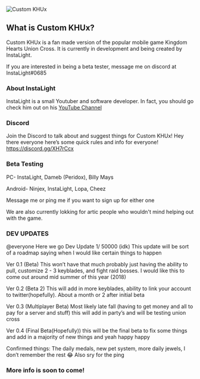 ![Custom KHUx](https://cdn.discordapp.com/attachments/409533987552231426/410919807156879361/CustomKHUx.png)

## What is Custom KHUx?

Custom KHUx is a fan made version of the popular mobile game Kingdom Hearts Union Cross. It is currently in development and being created by InstaLight.

If you are interested in being a beta tester, message me on discord at InstaLight#0685


### About InstaLight

InstaLight is a small Youtuber and software developer. In fact, you should go check him out on his [YouTube Channel](https://www.youtube.com/channel/UCaPMIrGFUql7Me5W-6j-nMA?view_as=subscriber)


### Discord

Join the Discord to talk about and suggest things for Custom KHUx! Hey there everyone here’s some quick rules and info for everyone!
 https://discord.gg/XH7rCcx

### Beta Testing

PC- InstaLight, Dameb (Peridox), Billy Mays

Android- Ninjex, InstaLight, Lopa, Cheez

Message me or ping me if you want to sign up for either one

We are also currently lokking for artic people who wouldn't mind helping out with the game.

### DEV UPDATES

@everyone Here we go
Dev Update 1/ 50000 (idk)
This update will be sort of a roadmap saying when I would like certain things to happen


Ver 0.1 (Beta) This won’t have that much probably just having the ability to pull, customize 2 - 3 keyblades, and fight raid bosses. I would like this to come out around mid summer of this year (2018)

Ver 0.2 (Beta 2) This will add in more keyblades, ability to link your account to twitter(hopefully). About a month or 2 after initial beta

Ver 0.3 (Multiplayer Beta) Most likely late fall (having to get money and all to pay for a server and stuff) this will add in party’s and will be testing union cross

Ver 0.4 (Final Beta(Hopefully)) this will be the final beta to fix some things and add in a majority of new things and yeah happy happy

Confirmed things: The daily medals, new pet system, more daily jewels, I don’t remember the rest 😂
Also sry for the ping




### More info is soon to come!
